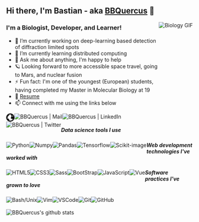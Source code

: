 ## Hi there, I'm Bastian - aka [BBQuercus][website] 👋

<img align="right" height="300px" alt="Biology GIF" src="https://media.giphy.com/media/9PnFIyHye1UVmjzNCM/giphy.gif" />

### I'm a Biologist, Developer, and Learner!
- 🔭 I’m currently working on deep-learning based detection of diffraction limited spots
- 🌱 I’m currently learning distributed computing
- 💬 Ask me about anything, I'm happy to help
- 🪐 Looking forward to more accessible space travel, going to Mars, and nuclear fusion
- ⚡ Fun fact: I'm one of the youngest (European) students, having completed my Master in Molecular Biology at 19
- 📝 [Resume](https://www.bastianeichenberger.ch/resume.pdf)
- 📫 Connect with me using the links below

[<img align="left" alt="bastianeichenberger.ch" height="22px" src="https://raw.githubusercontent.com/iconic/open-iconic/master/svg/globe.svg" />][website]
[<img align="left" alt="BBQuercus | Mail" height="22px" src="https://cdn.jsdelivr.net/npm/simple-icons@v3/icons/gmail.svg" />][mail]
[<img align="left" alt="BBQuercus | LinkedIn" height="22px" src="https://cdn.jsdelivr.net/npm/simple-icons@v3/icons/linkedin.svg" />][linkedin]
[<img align="left" alt="BBQuercus | Twitter" height="22px" src="https://cdn.jsdelivr.net/npm/simple-icons@v3/icons/twitter.svg" />][twitter]

<br />

##### Data science tools I use

<img align="left" alt="Python" height="26px" src="https://raw.githubusercontent.com/gilbarbara/logos/master/logos/python.svg" />
<img align="left" alt="Numpy" height="26px" src="https://upload.wikimedia.org/wikipedia/commons/3/31/NumPy_logo_2020.svg" />
<img align="left" alt="Pandas" height="26px" src="https://upload.wikimedia.org/wikipedia/commons/e/ed/Pandas_logo.svg" />
<img align="left" alt="Tensorflow" height="26px" src="https://raw.githubusercontent.com/gilbarbara/logos/master/logos/tensorflow.svg" />
<img align="left" alt="Scikit-image" height="26px" src="https://upload.wikimedia.org/wikipedia/commons/3/38/Scikit-image_logo.png" />

##### Web development technologies I've worked with

<img align="left" alt="HTML5" height="26px" src="https://raw.githubusercontent.com/gilbarbara/logos/master/logos/html-5.svg" />
<img align="left" alt="CSS3" height="26px" src="https://raw.githubusercontent.com/gilbarbara/logos/master/logos/css-3.svg" />
<img align="left" alt="Sass" height="26px" src="https://raw.githubusercontent.com/gilbarbara/logos/master/logos/sass.svg" />
<img align="left" alt="BootStrap" height="26px" src="https://raw.githubusercontent.com/gilbarbara/logos/master/logos/bootstrap.svg" />
<img align="left" alt="JavaScript" height="26px" src="https://raw.githubusercontent.com/gilbarbara/logos/master/logos/javascript.svg" />
<img align="left" alt="Vue" height="26px" src="https://raw.githubusercontent.com/gilbarbara/logos/master/logos/vue.svg" />

##### Software practices I've grown to love

<img align="left" alt="Bash/Unix" height="26px" src="https://bashlogo.com/img/symbol/svg/full_colored_dark.svg" />
<img align="left" alt="Vim" height="26px" src="https://upload.wikimedia.org/wikipedia/commons/9/9f/Vimlogo.svg" />
<img align="left" alt="VSCode" height="26px" src="https://raw.githubusercontent.com/gilbarbara/logos/master/logos/vscode.svg" />
<img align="left" alt="Git" height="26px" src="https://raw.githubusercontent.com/gilbarbara/logos/master/logos/git-icon.svg" />
<img align="left" alt="GitHub" height="26px" src="https://raw.githubusercontent.com/gilbarbara/logos/master/logos/visual-studio-code.svg" />

<br />
<br />

<img alt="BBQuercus's github stats" src="https://github-readme-stats.vercel.app/api?username=bbquercus&show_icons=true&hide_border=true&count_private=true" />

[website]: https://bastianeichenberger.ch
[mail]: mailto:mail@bastianeichenberger.ch?subject=GitHub%20Connect
[twitter]: https://twitter.com/bbquercus
[linkedin]: https://www.linkedin.com/in/bastian-eichenberger
